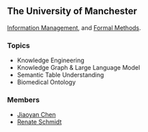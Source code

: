 ## The University of Manchester

[Information Management](https://www.cs.manchester.ac.uk/research/expertise/information-management/), and [Formal Methods](https://www.cs.manchester.ac.uk/research/expertise/formal-methods/).

### Topics
- Knowledge Engineering
- Knowledge Graph & Large Language Model
- Semantic Table Understanding
- Biomedical Ontology

### Members
- [Jiaoyan Chen](https://chenjiaoyan.github.io/)
- [Renate Schmidt](http://www.cs.man.ac.uk/~schmidt/)

